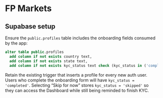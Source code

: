 # FP Markets

## Supabase setup

Ensure the `public.profiles` table includes the onboarding fields consumed by the app:

```sql
alter table public.profiles
  add column if not exists country text,
  add column if not exists state text,
  add column if not exists kyc_status text check (kyc_status in ('completed', 'skipped')); 
```

Retain the existing trigger that inserts a profile for every new auth user. Users who complete the onboarding form will
have `kyc_status = 'completed'`. Selecting “Skip for now” stores `kyc_status = 'skipped'` so they can access the
Dashboard while still being reminded to finish KYC.
